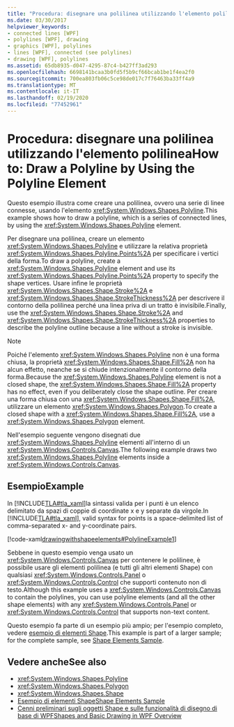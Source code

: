 ```yaml
---
title: "Procedura: disegnare una polilinea utilizzando l'elemento polilinea"
ms.date: 03/30/2017
helpviewer_keywords:
- connected lines [WPF]
- polylines [WPF], drawing
- graphics [WPF], polylines
- lines [WPF], connected (see polylines)
- drawing [WPF], polylines
ms.assetid: 65db8935-d047-4295-87c4-b427ff3ad293
ms.openlocfilehash: 6698141bcaa3b0fd5f5b9cf66bcab1be1f4ea2f0
ms.sourcegitcommit: 700ea803fb06c5ce98de017c7f76463ba33ff4a9
ms.translationtype: MT
ms.contentlocale: it-IT
ms.lasthandoff: 02/19/2020
ms.locfileid: "77452961"
---
```

# <a name="how-to-draw-a-polyline-by-using-the-polyline-element"></a><span data-ttu-id="13f17-102">Procedura: disegnare una polilinea utilizzando l'elemento polilinea</span><span class="sxs-lookup"><span data-stu-id="13f17-102">How to: Draw a Polyline by Using the Polyline Element</span></span>
<span data-ttu-id="13f17-103">Questo esempio illustra come creare una polilinea, ovvero una serie di linee connesse, usando l'elemento <xref:System.Windows.Shapes.Polyline>.</span><span class="sxs-lookup"><span data-stu-id="13f17-103">This example shows how to draw a polyline, which is a series of connected lines, by using the <xref:System.Windows.Shapes.Polyline> element.</span></span>  
  
 <span data-ttu-id="13f17-104">Per disegnare una polilinea, creare un elemento <xref:System.Windows.Shapes.Polyline> e utilizzare la relativa proprietà <xref:System.Windows.Shapes.Polyline.Points%2A> per specificare i vertici della forma.</span><span class="sxs-lookup"><span data-stu-id="13f17-104">To draw a polyline, create a <xref:System.Windows.Shapes.Polyline> element and use its <xref:System.Windows.Shapes.Polyline.Points%2A> property to specify the shape vertices.</span></span> <span data-ttu-id="13f17-105">Usare infine le proprietà <xref:System.Windows.Shapes.Shape.Stroke%2A> e <xref:System.Windows.Shapes.Shape.StrokeThickness%2A> per descrivere il contorno della polilinea perché una linea priva di un tratto è invisibile.</span><span class="sxs-lookup"><span data-stu-id="13f17-105">Finally, use the <xref:System.Windows.Shapes.Shape.Stroke%2A> and <xref:System.Windows.Shapes.Shape.StrokeThickness%2A> properties to describe the polyline outline because a line without a stroke is invisible.</span></span>  
  
> [!NOTE]
> <span data-ttu-id="13f17-106">Poiché l'elemento <xref:System.Windows.Shapes.Polyline> non è una forma chiusa, la proprietà <xref:System.Windows.Shapes.Shape.Fill%2A> non ha alcun effetto, neanche se si chiude intenzionalmente il contorno della forma.</span><span class="sxs-lookup"><span data-stu-id="13f17-106">Because the <xref:System.Windows.Shapes.Polyline> element is not a closed shape, the <xref:System.Windows.Shapes.Shape.Fill%2A> property has no effect, even if you deliberately close the shape outline.</span></span> <span data-ttu-id="13f17-107">Per creare una forma chiusa con una <xref:System.Windows.Shapes.Shape.Fill%2A>, utilizzare un elemento <xref:System.Windows.Shapes.Polygon>.</span><span class="sxs-lookup"><span data-stu-id="13f17-107">To create a closed shape with a <xref:System.Windows.Shapes.Shape.Fill%2A>, use a <xref:System.Windows.Shapes.Polygon> element.</span></span>  
  
 <span data-ttu-id="13f17-108">Nell'esempio seguente vengono disegnati due <xref:System.Windows.Shapes.Polyline> elementi all'interno di un <xref:System.Windows.Controls.Canvas>.</span><span class="sxs-lookup"><span data-stu-id="13f17-108">The following example draws two <xref:System.Windows.Shapes.Polyline> elements inside a <xref:System.Windows.Controls.Canvas>.</span></span>  
  
## <a name="example"></a><span data-ttu-id="13f17-109">Esempio</span><span class="sxs-lookup"><span data-stu-id="13f17-109">Example</span></span>  
 <span data-ttu-id="13f17-110">In [!INCLUDE[TLA#tla_xaml](../../../../includes/tlasharptla-xaml-md.md)]la sintassi valida per i punti è un elenco delimitato da spazi di coppie di coordinate x e y separate da virgole.</span><span class="sxs-lookup"><span data-stu-id="13f17-110">In [!INCLUDE[TLA#tla_xaml](../../../../includes/tlasharptla-xaml-md.md)], valid syntax for points is a space-delimited list of comma-separated x- and y-coordinate pairs.</span></span>  
  
 [!code-xaml[drawingwithshapeelements#PolylineExample1](~/samples/snippets/csharp/VS_Snippets_Wpf/DrawingWithShapeElements/CS/polylineexample.xaml#polylineexample1)]  
  
 <span data-ttu-id="13f17-111">Sebbene in questo esempio venga usato un <xref:System.Windows.Controls.Canvas> per contenere le polilinee, è possibile usare gli elementi polilinea (e tutti gli altri elementi Shape) con qualsiasi <xref:System.Windows.Controls.Panel> o <xref:System.Windows.Controls.Control> che supporti contenuto non di testo.</span><span class="sxs-lookup"><span data-stu-id="13f17-111">Although this example uses a <xref:System.Windows.Controls.Canvas> to contain the polylines, you can use polyline elements (and all the other shape elements) with any <xref:System.Windows.Controls.Panel> or <xref:System.Windows.Controls.Control> that supports non-text content.</span></span>  
  
 <span data-ttu-id="13f17-112">Questo esempio fa parte di un esempio più ampio; per l'esempio completo, vedere [esempio di elementi Shape](https://github.com/Microsoft/WPF-Samples/tree/master/Graphics/ShapeElements).</span><span class="sxs-lookup"><span data-stu-id="13f17-112">This example is part of a larger sample; for the complete sample, see [Shape Elements Sample](https://github.com/Microsoft/WPF-Samples/tree/master/Graphics/ShapeElements).</span></span>  
  
## <a name="see-also"></a><span data-ttu-id="13f17-113">Vedere anche</span><span class="sxs-lookup"><span data-stu-id="13f17-113">See also</span></span>

- <xref:System.Windows.Shapes.Polyline>
- <xref:System.Windows.Shapes.Polygon>
- <xref:System.Windows.Shapes.Shape>
- [<span data-ttu-id="13f17-114">Esempio di elementi Shape</span><span class="sxs-lookup"><span data-stu-id="13f17-114">Shape Elements Sample</span></span>](https://github.com/Microsoft/WPF-Samples/tree/master/Graphics/ShapeElements)
- [<span data-ttu-id="13f17-115">Cenni preliminari sugli oggetti Shape e sulle funzionalità di disegno di base di WPF</span><span class="sxs-lookup"><span data-stu-id="13f17-115">Shapes and Basic Drawing in WPF Overview</span></span>](shapes-and-basic-drawing-in-wpf-overview.md)
